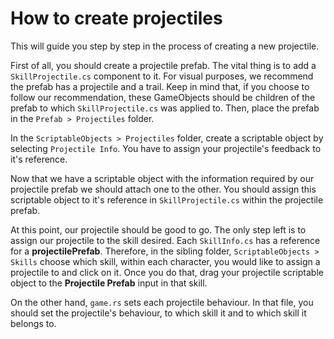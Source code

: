 # How to create projectiles

This will guide you step by step in the process of creating a new projectile.

First of all, you should create a projectile prefab. The vital thing is to add a `SkillProjectile.cs` component to it. For visual purposes, we recommend the prefab has a projectile and a trail. Keep in mind that, if you choose to follow our recommendation, these GameObjects should be children of the prefab to which `SkillProjectile.cs` was applied to. Then, place the prefab in the `Prefab > Projectiles` folder.

In the `ScriptableObjects > Projectiles` folder, create a scriptable object by selecting `Projectile Info`. You have to assign your projectile's feedback to it's reference.

Now that we have a scriptable object with the information required by our projectile prefab we should attach one to the other. You should assign this scriptable object to it's reference in `SkillProjectile.cs` within the projectile prefab.

At this point, our projectile should be good to go. The only step left is to assign our projectile to the skill desired. Each `SkillInfo.cs` has a reference for a **projectilePrefab**. Therefore, in the sibling folder, `ScriptableObjects > Skills` choose which skill, within each character, you would like to assign a projectile to and click on it. Once you do that, drag your projectile scriptable object to the **Projectile Prefab** input in that skill.

On the other hand, `game.rs` sets each projectile behaviour. In that file, you should set the projectile's behaviour, to which skill it and to which skill it belongs to.
